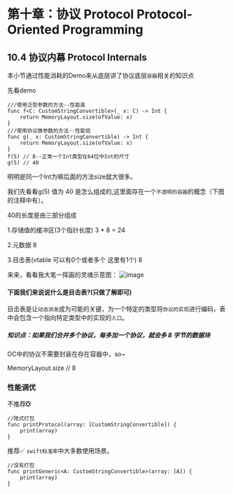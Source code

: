 # 第十章：协议 Protocol Protocol-Oriented Programming

## 10.4 协议内幕 Protocol Internals
本小节通过性能消耗的Demo来从底层讲了协议底层```容器```相关的知识点

先看demo
    
    ///使用泛型参数的方法--性能高
    func f<C: CustomStringConvertible>(_ x: C) -> Int {
        return MemoryLayout.size(ofValue: x)
    }
    ///使用协议做参数的方法--性能低
    func g(_ x: CustomStringConvertible) -> Int {
        return MemoryLayout.size(ofValue: x)
    }
    f(5) // 8--正常一个Int类型在64位中Int的尺寸
    g(5) // 40

明明是同一个Int为嘛后面的方法size就大很多。

我们先看看g(5) 值为 40 是怎么组成的,这里面存在一个```不透明的容器```的概念（下图的注释中有）。

40的长度是由三部分组成

1.存储值的缓冲区(3个指针长度) 3 * 8 = 24

2.元数据 8

3.目击表(vtable 可以有0个或者多个 这里有1个) 8 

来来，看看我大笔一挥画的灵魂示意图：
![image](https://github.com/Liaoworking/Advanced-Swift/blob/master/pic/ProtocolInternals01.jpeg)

#### 下面我们来说说什么是目击表?(只做了解即可)
目击表是让```动态派发```成为可能的关键，为一个特定的类型将```协议的实现```进行编码，表中会包含一个指向特定类型中的实现的```入口```。

##### 知识点：如果我们合并多个协议，每多加一个协议，就会多 8 字节的数据块

OC中的协议不需要封装在存在容器中，so~

MemoryLayout<NSObjectProtocol>.size // 8

### 性能调优

不推荐❎

    //隐式打包
    func printProtocol(array: [CustomStringConvertible]) {
        print(array) 
    }

推荐✅ ```swift标准库```中大多数使用场景。

    //没有打包
    func printGeneric<A: CustomStringConvertible>(array: [A]) {
        print(array) 
    }

